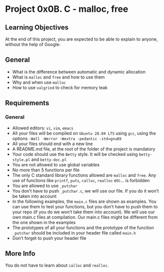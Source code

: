 # Project 0x0B. C - malloc, free

## Learning Objectives
At the end of this project, you are expected to be able to explain to anyone, without the help of Google:

## General
 - What is the difference between automatic and dynamic allocation
 - What is `malloc` and `free` and how to use them
 - Why and when use `malloc`
 - How to use `valgrind` to check for memory leak

## Requirements
### General
 - Allowed editors: `vi`, `vim`, `emacs`
 - All your files will be compiled on `Ubuntu 20.04 LTS` using `gcc`, using the options `-Wall -Werror -Wextra -pedantic -std=gnu89`
 - All your files should end with a new line
 - A README.md file, at the root of the folder of the project is mandatory
 - Your code should use the `Betty` style. It will be checked using `betty-style.pl` and `betty-doc.pl`
 - You are not allowed to use global variables
 - No more than 5 functions per file
 - The only C standard library functions allowed are `malloc` and `free`. Any use of functions like `printf`, `puts`, `calloc`, `realloc` etc… is forbidden
 - You are allowed to use `_putchar`
 - You don’t have to push `_putchar.c`, we will use our file. If you do it won’t be taken into account
 - In the following examples, the `main.c` files are shown as examples. You can use them to test your functions, but you don’t have to push them to your repo (if you do we won’t take them into account). We will use our own main.c files at compilation. Our main.c files might be different from the one shown in the examples
 - The prototypes of all your functions and the prototype of the function `_putchar` should be included in your header file called `main.h`
 - Don’t forget to push your header file

## More Info
You do not have to learn about `calloc` and `realloc`.
